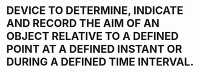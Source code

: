 # DEVICE TO DETERMINE, INDICATE AND RECORD THE AIM OF AN OBJECT RELATIVE TO A DEFINED POINT AT A DEFINED INSTANT OR DURING A DEFINED TIME INTERVAL.